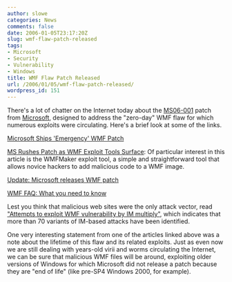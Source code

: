 ```yaml
---
author: slowe
categories: News
comments: false
date: 2006-01-05T23:17:20Z
slug: wmf-flaw-patch-released
tags:
- Microsoft
- Security
- Vulnerability
- Windows
title: WMF Flaw Patch Released
url: /2006/01/05/wmf-flaw-patch-released/
wordpress_id: 151
---
```


There's a lot of chatter on the Internet today about the [MS06-001](http://www.microsoft.com/technet/security/bulletin/MS06-001.mspx) patch from [Microsoft](http://www.microsoft.com/), designed to address the "zero-day" WMF flaw for which numerous exploits were circulating. Here's a brief look at some of the links.

[Microsoft Ships 'Emergency' WMF Patch](http://www.eweek.com/article2/0,1759,1908393,00.asp)

[MS Rushes Patch as WMF Exploit Tools Surface](http://www.eweek.com/article2/0,1895,1908426,00.asp): Of particular interest in this article is the WMFMaker exploit tool, a simple and straightforward tool that allows novice hackers to add malicious code to a WMF image.

[Update: Microsoft releases WMF patch](http://www.computerworld.com/securitytopics/security/story/0,10801,107500,00.html)

[WMF FAQ: What you need to know](http://www.computerworld.com/securitytopics/security/holes/story/0,10801,107482,00.html)

Lest you think that malicious web sites were the only attack vector, read ["Attempts to exploit WMF vulnerability by IM multiply",](http://www.computerworld.com/securitytopics/security/story/0,10801,107455,00.html) which indicates that more than 70 variants of IM-based attacks have been identified.

One very interesting statement from one of the articles linked above was a note about the lifetime of this flaw and its related exploits. Just as even now we are still dealing with years-old virii and worms circulating the Internet, we can be sure that malicious WMF files will be around, exploiting older versions of Windows for which Microsoft did not release a patch because they are "end of life" (like pre-SP4 Windows 2000, for example).
